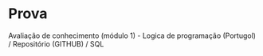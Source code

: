# Prova
 Avaliação de conhecimento (módulo 1) - Logica de programação (Portugol) / Repositório (GITHUB) / SQL
